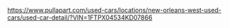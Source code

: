 https://www.pullapart.com/used-cars/locations/new-orleans-west-used-cars/used-car-detail/?VIN=1FTPX04534KD07866
